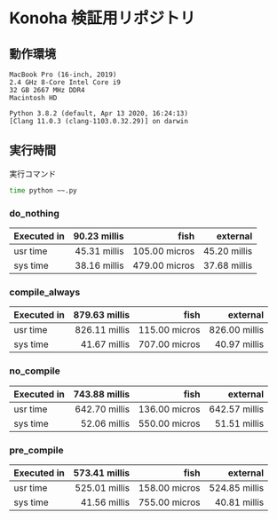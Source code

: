 # Konoha 検証用リポジトリ

## 動作環境


```
MacBook Pro (16-inch, 2019)
2.4 GHz 8-Core Intel Core i9
32 GB 2667 MHz DDR4
Macintosh HD
```

```
Python 3.8.2 (default, Apr 13 2020, 16:24:13)
[Clang 11.0.3 (clang-1103.0.32.29)] on darwin
```

## 実行時間


実行コマンド

```bash
time python ~~.py
```

### do_nothing

| Executed in | 90.23 millis |          fish |     external |
| ----------- | -----------: | ------------: | -----------: |
| usr time    | 45.31 millis | 105.00 micros | 45.20 millis |
| sys time    | 38.16 millis | 479.00 micros | 37.68 millis |

### compile_always

| Executed in | 879.63 millis |          fish |      external |
| ----------- | ------------: | ------------: | ------------: |
| usr time    | 826.11 millis | 115.00 micros | 826.00 millis |
| sys time    |  41.67 millis | 707.00 micros |  40.97 millis |

### no_compile

| Executed in | 743.88 millis |          fish |      external |
| ----------- | ------------: | ------------: | ------------: |
| usr time    | 642.70 millis | 136.00 micros | 642.57 millis |
| sys time    |  52.06 millis | 550.00 micros |  51.51 millis |

### pre_compile

| Executed in | 573.41 millis |          fish |      external |
| ----------- | ------------: | ------------: | ------------: |
| usr time    | 525.01 millis | 158.00 micros | 524.85 millis |
| sys time    |  41.56 millis | 755.00 micros |  40.81 millis |

